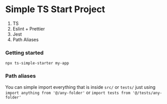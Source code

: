 # Simple TS Start Project

1. TS
2. Eslint + Prettier
3. Jest
4. Path Aliases

### Getting started

```
npx ts-simple-starter my-app
```

### Path aliases
You can simple import everything that is inside ```src/``` or ```tests/``` just using ```import anything from '@/any-folder'``` or ```import tests from '@/tests/any-folder'```
